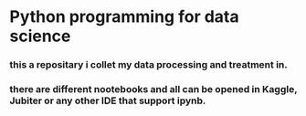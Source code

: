 # Python programming for data science

### this a repositary i collet my data processing and treatment in.
### there are different nootebooks and all can be opened in Kaggle, Jubiter or any other IDE that support ipynb.
